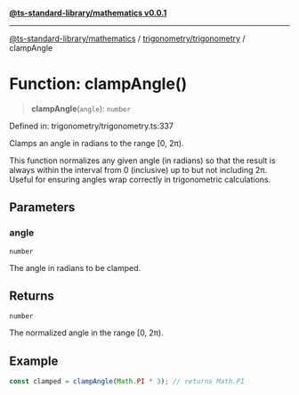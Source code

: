 [**@ts-standard-library/mathematics v0.0.1**](../../../README.md)

***

[@ts-standard-library/mathematics](../../../README.md) / [trigonometry/trigonometry](../README.md) / clampAngle

# Function: clampAngle()

> **clampAngle**(`angle`): `number`

Defined in: trigonometry/trigonometry.ts:337

Clamps an angle in radians to the range [0, 2π).

This function normalizes any given angle (in radians) so that the result
is always within the interval from 0 (inclusive) up to but not including 2π.
Useful for ensuring angles wrap correctly in trigonometric calculations.

## Parameters

### angle

`number`

The angle in radians to be clamped.

## Returns

`number`

The normalized angle in the range [0, 2π).

## Example

```typescript
const clamped = clampAngle(Math.PI * 3); // returns Math.PI
```
